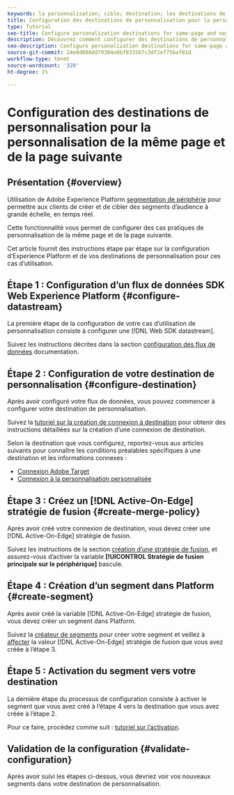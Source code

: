 ```yaml
---
keywords: la personnalisation; cible; destination; les destinations de personnalisation ; configurer les destinations de personnalisation ; même page ; page suivante;
title: Configuration des destinations de personnalisation pour la personnalisation de la même page et de la page suivante
type: Tutorial
seo-title: Configure personalization destinations for same-page and next-page personalization.
description: Découvrez comment configurer des destinations de personnalisation pour la personnalisation de la même page et de la page suivante.
seo-description: Configure personalization destinations for same-page and next-page personalization.
source-git-commit: 24e8d088dd79304e0bf0335b7c3df2ef75baf81d
workflow-type: tm+mt
source-wordcount: '320'
ht-degree: 1%

---
```



# Configuration des destinations de personnalisation pour la personnalisation de la même page et de la page suivante

## Présentation {#overview}

Utilisation de Adobe Experience Platform [segmentation de périphérie](../../segmentation/ui/edge-segmentation.md) pour permettre aux clients de créer et de cibler des segments d’audience à grande échelle, en temps réel.

Cette fonctionnalité vous permet de configurer des cas pratiques de personnalisation de la même page et de la page suivante.

Cet article fournit des instructions étape par étape sur la configuration d’Experience Platform et de vos destinations de personnalisation pour ces cas d’utilisation.

## Étape 1 : Configuration d’un flux de données SDK Web Experience Platform {#configure-datastream}

La première étape de la configuration de votre cas d’utilisation de personnalisation consiste à configurer une [!DNL Web SDK datastream].

Suivez les instructions décrites dans la section [configuration des flux de données](../../edge/fundamentals/datastreams.md) documentation.

## Étape 2 : Configuration de votre destination de personnalisation {#configure-destination}

Après avoir configuré votre flux de données, vous pouvez commencer à configurer votre destination de personnalisation.

Suivez la [tutoriel sur la création de connexion à destination](../ui/connect-destination.md) pour obtenir des instructions détaillées sur la création d’une connexion de destination.

Selon la destination que vous configurez, reportez-vous aux articles suivants pour connaître les conditions préalables spécifiques à une destination et les informations connexes :

* [Connexion Adobe Target](../catalog/personalization/adobe-target-connection.md)
* [Connexion à la personnalisation personnalisée](../catalog/personalization/custom-personalization.md)

## Étape 3 : Créez un [!DNL Active-On-Edge] stratégie de fusion {#create-merge-policy}

Après avoir créé votre connexion de destination, vous devez créer une [!DNL Active-On-Edge] stratégie de fusion.

Suivez les instructions de la section [création d’une stratégie de fusion](../../profile/merge-policies/ui-guide.md#create-a-merge-policy), et assurez-vous d’activer la variable **[!UICONTROL Stratégie de fusion principale sur le périphérique]** bascule.

## Étape 4 : Création d’un segment dans Platform {#create-segment}

Après avoir créé la variable [!DNL Active-On-Edge] stratégie de fusion, vous devez créer un segment dans Platform.

Suivez la [créateur de segments](../../segmentation/ui/segment-builder.md) pour créer votre segment et veillez à [affecter](../../segmentation/ui/segment-builder.md#merge-policies) la valeur [!DNL Active-On-Edge] stratégie de fusion que vous avez créée à l’étape 3.

## Étape 5 : Activation du segment vers votre destination

La dernière étape du processus de configuration consiste à activer le segment que vous avez créé à l’étape 4 vers la destination que vous avez créée à l’étape 2.

Pour ce faire, procédez comme suit : [tutoriel sur l’activation](../ui/activate-profile-request-destinations.md).

## Validation de la configuration {#validate-configuration}

Après avoir suivi les étapes ci-dessus, vous devriez voir vos nouveaux segments dans votre destination de personnalisation.